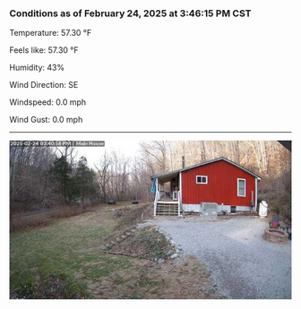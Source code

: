 ### Conditions as of February 24, 2025 at 3:46:15 PM CST 

Temperature: 57.30 &deg;F

Feels like: 57.30 &deg;F

Humidity: 43%

Wind Direction: SE

Windspeed: 0.0 mph

Wind Gust: 0.0 mph

---

<img src="./images/latest.jpeg"/>

